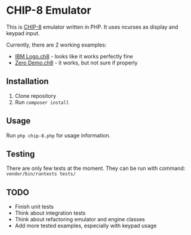 CHIP-8 Emulator
===============

This is [CHIP-8](https://en.wikipedia.org/wiki/CHIP-8) emulator written in PHP. It uses ncurses as display and keypad
input.

Currently, there are 2 working examples:
* [IBM Logo.ch8](examples/IBM%20Logo.ch8) - looks like it works perfectly fine
* [Zero Demo.ch8](examples/Zero%20Demo.ch8) - it works, but not sure if properly

Installation
------------

1. Clone repository
2. Run `composer install`

Usage
-----

Run `php chip-8.php` for usage information.

Testing
-------

There are only few tests at the moment. They can be run with command: `vendor/bin/runtests tests/`

TODO
----

* Finish unit tests
* Think about integration tests
* Think about refactoring emulator and engine classes
* Add more tested examples, especially with keypad usage